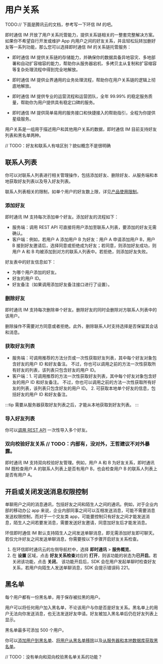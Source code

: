 # 用户关系

TODO:// 下面是腾讯云的文档，参考写一下环信 IM  的吧。

即时通信 IM 开放了用户关系托管能力，提供关系链相关的一整套完整解决方案。如果你不希望自行开发或维护 App 内用户之间的好友关系，并且轻松玩转加删好友等一系列功能，那么您可以选择即时通信 IM 的关系链托管服务：

- 即时通信 IM 提供关系链的存储能力，并确保你的数据具备异地容灾、多地部署和自动扩容缩容的能力，帮助你从服务器宕机、多拷贝主从复制和扩容缩容等复杂处理流程中得到完全地解放。

- 即时通信 IM 提供业界通用的业务处理流程，帮助你在用户关系链的逻辑上彻底地解放。

- 即时通信 IM 提供专业的运营流程和运营团队，全年 99.99% 的稳定服务质量，帮助你为用户提供具有稳定口碑的服务。

- 即时通信 IM 提供简单易用的服务接口和快捷接入的帮助指引，全程为你提供星级服务。

用户关系是一组用于描述用户和其他用户关系的数据，即时通信 IM 目前支持好友列表和黑名单两种。

// TODO：好友和联系人有啥区别？貌似概念不是很明确

## 联系人列表

你可以对联系人列表进行相关管理操作，包括添加好友、删除好友、从服务端和本地获取好友列表以及导入好友列表。

联系人列表相关的限制，如单个用户的好友数上限，详见[产品使用限制](/product/limitation.html)。

### 添加好友

即时通讯 IM 支持每次添加单个好友。添加好友的流程如下：

- 服务端：调用 REST API 可直接将用户添加至联系人列表，要添加的好友无需确认。
- 客户端：例如，若用户 A 添加用户 B 为好友：用户 A 申请添加用户 B，用户 B 接到好友邀请后，选择同意或拒绝成为好友；若同意，则添加好友成功，则用户 A 和 B 均被添加到对方的联系人列表中。若拒绝，则添加好友失败。

好友表中的好友信息如下：

- 为哪个用户添加的好友。
- 好友的用户 ID。
- 好友备注（如果调用添加好友备注接口进行了设置）。
  
### 删除好友

即时通讯 IM 支持每次删除单个好友。删除好友的同时会删除对方联系人列表中的该用户。

删除操作不需要对方同意或者拒绝。此外，删除联系人时支持选择是否保留其会话和消息。

### 获取好友列表

- 服务端：可调用推荐的方法分页或一次性获取好友列表，其中每个好友对象包含好友的用户 ID 和好友备注。
         不过，你也可以调用之前的方法一次性获取所有好友的列表，该列表只包含好友的用户 ID。
- 客户端：1. 可调用推荐的方法一次性获取好友列表，其中每个好友对象包含好友的用户 ID 和好友备注。
         不过，你也可以调用之前的方法一次性获取所有好友的列表，该列表只包含好友的用户 ID。 
         2. 可获取本地单个好友的信息，包括好友的用户 ID 和好友备注。
   
:::tip
需要从服务器获取好友列表之后，才能从本地获取到好友列表。
:::

### 导入好友列表

你可以[调用 REST API](/document/server-side/user_relationship.html#导入好友列表) 一次性导入多个好友。

### 双向校验好友关系  // TODO：内部有，没对外，王哲建议不对外暴露。

即时通讯 IM 支持双向校验好友管理。例如，用户 A 和 B 为好友关系，即时通讯 IM 既检查用户 A 的联系人列表上是否有用户 B，也会检查用户 B 的联系人列表上是否有用户 A。

## 开启或关闭发送消息权限控制

单聊用户之间的消息通讯，包括好友之间和陌生人之间的通讯。例如，对于企业内部的移动办公 app 来说，企业内部同事之间可以互相发送消息，可能不需要消息发送权限控制，而对于一个交友类 app，可能要控制只有好友之间才能发送消息，陌生人之间若要发消息，需要发送好友邀请，同意加好友后才能发消息。

环信即时通信 IM 默认支持陌生人之间发送单聊消息，即无需添加好友即可聊天。若仅允许好友之间发送单聊消息，你需要按以下步骤开启好友关系检查。

1. 在环信即时通讯云的左侧导航栏中，选择 **即时通讯** > **服务概览**。
2. 在 **设置** 区域，点击 **好友关系检查**对应的 **打开**，则该功能的状态为**已开启**。若关闭该功能，点击 **关闭**。
   该功能开启后，SDK 会在用户发起单聊时检查好友关系，若用户向陌生人发送单聊消息，SDK 会提示错误码 221。

## 黑名单

每个用户都有一份黑名单，用于保存被拉黑的用户。

用户可以将任何用户加入黑名单，不论该用户与你是否是好友关系。黑名单上的用户无法向你发送消息，也无法发送好友申请。好友被加入黑名单后仍在好友列表上显示。

黑名单最多可添加 500 个用户。

你可以[添加用户到黑名单](/document/android/user_relationship.html#添加用户到黑名单)、[将用户从黑名单移除](/document/android/user_relationship.html#将用户从黑名单移除)以及[从服务器和本地数据库获取黑名单](/document/android/user_relationship.html#从服务器获取黑名单列表)。

// TODO：没有单向和双向校验黑名单关系的功能？













